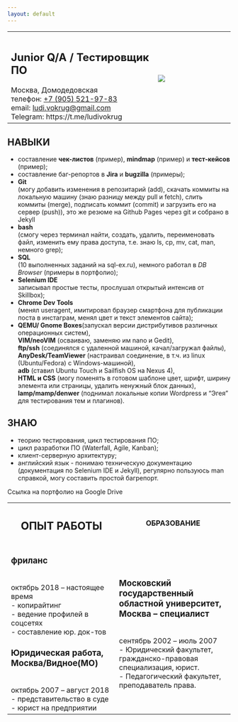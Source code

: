 ```yaml
---
layout: default
---
```


<table border="0">
   <tr>
    <th>                              </th>
    <th> </th>
   </tr>
   <tr><td>
<h2>Junior Q/A / Тестировщик ПО</h2>
Москва, Домодедовская <br>
телефон: <a href="tel:+79055219783"> +7 (905) 521-97-83</a> <br>
email: <a href="mailto:ludi.vokrug@gmail.com">ludi.vokrug@gmail.com</a> <br>
Telegram: <a rhef="https://t.me/ludivokrug">https://t.me/ludivokrug</a></td>
<td><img src="http://tekstovod.github.io/pic/ava.jpg"></td></tr>
</table> 


## НАВЫКИ
+ составление __чек-листов__ (пример), **mindmap** (пример) и **тест-кейсов** (пример);
+ составление баг-репортов в **Jira** и **bugzilla** (примеры);
+ **Git**  
(могу добавить изменения в репозитарий (add), скачать коммиты на локальную машину (знаю разницу между pull и fetch), слить коммиты (merge), подписать коммит (commit) и загрузить его на сервер (push)), это же резюме на Github Pages через git и собрано в Jekyll
+ **bash**  
(смогу через терминал найти, создать, удалить, переименовать файл, изменить ему права доступа, т.е. знаю ls, cp, mv, cat, man, немного grep);
+ **SQL**  
(10 выполненных заданий на sql-ex.ru), немного работал в _DB Browser_ (примеры в портфолио);
+ **Selenium IDE**  
записывал простые тесты, прослушал открытый интенсив от Skillbox);
+ **Chrome Dev Tools**  
(менял useragent, имитировал браузер смартфона для публикации поста в инстаграм, менял цвет и текст элементов сайта);
+ **QEMU/ Gnome Boxes**(запускал версии дистрибутивов различных операционных систем),  
  **VIM/neoVIM** (осваиваю, заменяю им nano и Gedit),  
  **ftp/ssh** (соединялся с удаленной машиной, качал/загружал файлы),  
  **AnyDesk/TeamViewer** (настраивал соединение, в т.ч. из linux (Ubuntu/Fedora) с Windows-машиной),  
  **adb** (ставил Ubuntu Touch и Sailfish OS на Nexus 4),  
  **HTML и CSS** (могу поменять в готовом шаблоне цвет, шрифт, ширину элемента или страницы, удалить ненужный блок данных),  
  **lamp/mamp/denwer** (поднимал локальные копии Wordpress и “Эгея” для тестирования тем и плагинов).
 
## ЗНАЮ

+ теорию тестирования, цикл тестирования ПО;
+ цикл разработки ПО (Waterfall, Agile, Kanban);
+ клиент-серверную архитектуру;
+ английский язык - понимаю техническую документацию (документация по Selenium IDE и Jekyll), регулярно пользуюсь man справкой, могу составить простой багрепорт.

Ссылка на портфолио на Google Drive 

<style type="text/css">
table {
  table-layout: fixed;
  width: 100%;
}
td, th {
  width: 2%;
}
</style>
<table border="0">
   <tr>
    <th> <h2>ОПЫТ РАБОТЫ</h2> </th>
    <th> ОБРАЗОВАНИЕ </th>
   </tr>
   <tr><td>
<h3>фриланс</h3><br>
октябрь 2018 – настоящее время<br>
- копирайтинг<br>
- ведение профилей в соцсетях<br>
- составление юр. док-тов<br>
<h3>Юридическая работа,<br> 
Москва/Видное(МО)</h3><br>
октябрь 2007 – август 2018<br>
- представительство в суде<br>
- юрист на предприятии<br>
</td>
<td>
<h3>Московский государственный областной университет, Москва – специалист</h3><br>
сентябрь 2002 – июль 2007<br>
- Юридический факультет, гражданско-правовая специализация, юрист.<br>
- Педагогический факультет, преподаватель права.<br>
</td></tr>
</table> 

